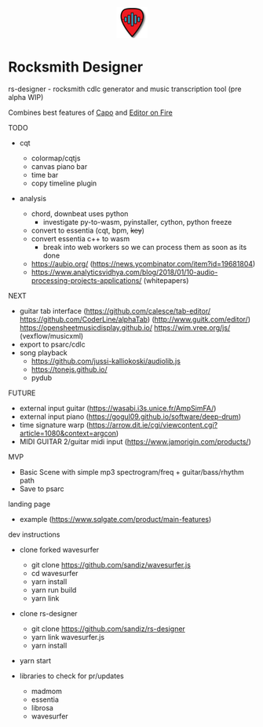 <p align="center">
<img width="12.5%" src="https://github.com/sandiz/rs-designer/raw/master/src/assets/icons/icon-1024x1024.png">
</p>

# Rocksmith Designer
rs-designer - rocksmith cdlc generator and music transcription tool (pre alpha WIP)

Combines best features of [Capo](http://supermegaultragroovy.com/products/capo/mac/) and [Editor on Fire](https://github.com/raynebc/editor-on-fire)

TODO

- cqt
    - colormap/cqtjs
    - canvas piano bar 
    - time bar
    - copy timeline plugin

- analysis
   - chord, downbeat uses python
        - investigate py-to-wasm, pyinstaller, cython, python freeze
   - convert to essentia (cqt, bpm, ~~key~~)
   - convert essentia c++ to wasm
        - break into web workers so we can process them as soon as its done
   - https://aubio.org/ (https://news.ycombinator.com/item?id=19681804)
   - https://www.analyticsvidhya.com/blog/2018/01/10-audio-processing-projects-applications/ (whitepapers)




NEXT

- guitar tab interface (https://github.com/calesce/tab-editor/ https://github.com/CoderLine/alphaTab) (http://www.guitk.com/editor/)
https://opensheetmusicdisplay.github.io/
https://wim.vree.org/js/ (vexflow/musicxml)
- export to psarc/cdlc
- song playback
  - https://github.com/jussi-kalliokoski/audiolib.js
  - https://tonejs.github.io/
  - pydub


FUTURE
- external input guitar (https://wasabi.i3s.unice.fr/AmpSimFA/)
- external input piano (https://gogul09.github.io/software/deep-drum)
- time signature warp (https://arrow.dit.ie/cgi/viewcontent.cgi?article=1080&context=argcon)
- MIDI GUITAR 2/guitar midi input (https://www.jamorigin.com/products/)


MVP
- Basic Scene with simple mp3 spectrogram/freq + guitar/bass/rhythm path
- Save to psarc

landing page
- example (https://www.sqlgate.com/product/main-features)


dev instructions
- clone forked wavesurfer
    - git clone https://github.com/sandiz/wavesurfer.js
    - cd wavesurfer
    - yarn install
    - yarn run build
    - yarn link
- clone rs-designer
    - git clone https://github.com/sandiz/rs-designer
    - yarn link wavesurfer.js
    - yarn install
- yarn start

- libraries to check for pr/updates
    - madmom
    - essentia
    - librosa
    - wavesurfer